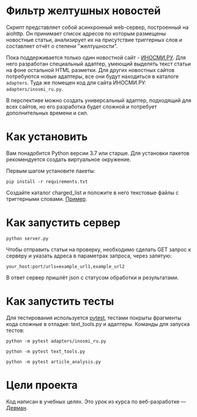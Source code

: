 # Фильтр желтушных новостей

Скрипт представляет собой асинхронный web-сервер, построенный на aiohttp. Он принимает список адресов по которым размещены новостные статьи, анализирует их на присутствие триггерных слов и составляет отчёт о степени "желтушности".

Пока поддерживается только один новостной сайт - [ИНОСМИ.РУ](https://inosmi.ru/). Для него разработан специальный адаптер, умеющий выделять текст статьи на фоне остальной HTML разметки. Для других новостных сайтов потребуются новые адаптеры, все они будут находиться в каталоге `adapters`. Туда же помещен код для сайта ИНОСМИ.РУ: `adapters/inosmi_ru.py`.

В перспективе можно создать универсальный адаптер, подходящий для всех сайтов, но его разработка будет сложной и потребует дополнительных времени и сил.

# Как установить

Вам понадобится Python версии 3.7 или старше. Для установки пакетов рекомендуется создать виртуальное окружение.

Первым шагом установите пакеты:

```python3
pip install -r requirements.txt
```

Создайте каталог charged_list и положите в него текстовые файлы с триггерными словами. [Пример](https://dvmn.org/filer/canonical/1561981914/163/).

# Как запустить сервер

```python3
python server.py
```

Чтобы отправить статьи на проверку, необходимо сделать GET запрос к серверу и указать адреса в параметрах запроса, через запятую:
```
your_host:port/urls=example_url1,example_url2
```
В ответ сервер пришлёт json с статусом обработки и результатами.

# Как запустить тесты

Для тестирования используется [pytest](https://docs.pytest.org/en/latest/), тестами покрыты фрагменты кода сложные в отладке: text_tools.py и адаптеры. Команды для запуска тестов:

```
python -m pytest adapters/inosmi_ru.py
```

```
python -m pytest text_tools.py
```

```
python -m pytest article_analysis.py
```

# Цели проекта

Код написан в учебных целях. Это урок из курса по веб-разработке — [Девман](https://dvmn.org).
